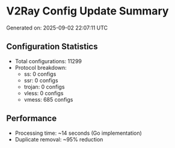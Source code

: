 # V2Ray Config Update Summary
Generated on: 2025-09-02 22:07:11 UTC

## Configuration Statistics
- Total configurations: 11299
- Protocol breakdown:
  - ss: 0 configs
  - ssr: 0 configs
  - trojan: 0 configs
  - vless: 0 configs
  - vmess: 685 configs

## Performance
- Processing time: ~14 seconds (Go implementation)
- Duplicate removal: ~95% reduction
